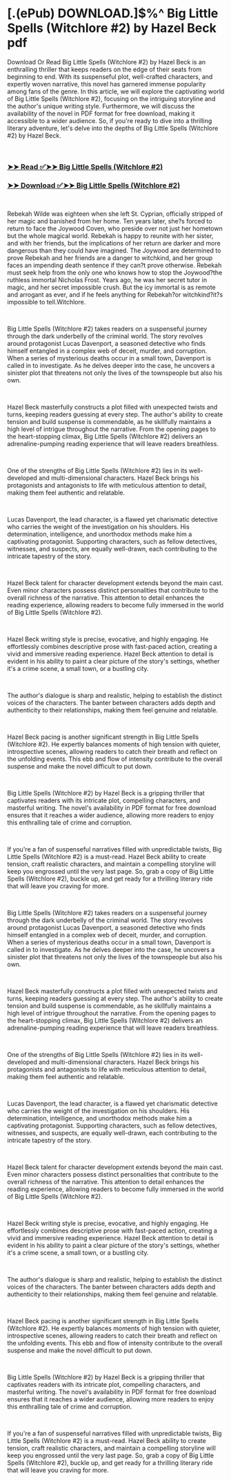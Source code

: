 # [.(ePub) DOWNLOAD.]$%^ Big Little Spells (Witchlore #2) by Hazel Beck pdf

<p>Download Or Read Big Little Spells (Witchlore #2) by Hazel Beck is an enthralling thriller that keeps readers on the edge of their seats from beginning to end. With its suspenseful plot, well-crafted characters, and expertly woven narrative, this novel has garnered immense popularity among fans of the genre. In this article, we will explore the captivating world of Big Little Spells (Witchlore #2), focusing on the intriguing storyline and the author's unique writing style. Furthermore, we will discuss the availability of the novel in PDF format for free download, making it accessible to a wider audience. So, if you're ready to dive into a thrilling literary adventure, let's delve into the depths of Big Little Spells (Witchlore #2) by Hazel Beck.</p>
<p>&nbsp;</p>

### [➤➤ Read ✅➤➤ Big Little Spells (Witchlore #2)](https://pdfwebsitebooks.blogspot.com/id/62062468)

### [➤➤ Download ✅➤➤ Big Little Spells (Witchlore #2)](https://pdfwebsitebooks.blogspot.com/id/62062468)

<p>&nbsp;</p>
<p>Rebekah Wilde was eighteen when she left St. Cyprian, officially stripped of her magic and banished from her home. Ten years later, she?s forced to return to face the Joywood Coven, who preside over not just her hometown but the whole magical world. Rebekah is happy to reunite with her sister, and with her friends, but the implications of her return are darker and more dangerous than they could have imagined. The Joywood are determined to prove Rebekah and her friends are a danger to witchkind, and her group faces an impending death sentence if they can?t prove otherwise. Rebekah must seek help from the only one who knows how to stop the Joywood?the ruthless immortal Nicholas Frost. Years ago, he was her secret tutor in magic, and her secret impossible crush. But the icy immortal is as remote and arrogant as ever, and if he feels anything for Rebekah?or witchkind?it?s impossible to tell.Witchlore.</p>
<p>&nbsp;</p>
<p>Big Little Spells (Witchlore #2) takes readers on a suspenseful journey through the dark underbelly of the criminal world. The story revolves around protagonist Lucas Davenport, a seasoned detective who finds himself entangled in a complex web of deceit, murder, and corruption. When a series of mysterious deaths occur in a small town, Davenport is called in to investigate. As he delves deeper into the case, he uncovers a sinister plot that threatens not only the lives of the townspeople but also his own.</p>
<p>&nbsp;</p>
<p>Hazel Beck masterfully constructs a plot filled with unexpected twists and turns, keeping readers guessing at every step. The author's ability to create tension and build suspense is commendable, as he skillfully maintains a high level of intrigue throughout the narrative. From the opening pages to the heart-stopping climax, Big Little Spells (Witchlore #2) delivers an adrenaline-pumping reading experience that will leave readers breathless.</p>
<p>&nbsp;</p>
<p>One of the strengths of Big Little Spells (Witchlore #2) lies in its well-developed and multi-dimensional characters. Hazel Beck brings his protagonists and antagonists to life with meticulous attention to detail, making them feel authentic and relatable.</p>
<p>&nbsp;</p>
<p>Lucas Davenport, the lead character, is a flawed yet charismatic detective who carries the weight of the investigation on his shoulders. His determination, intelligence, and unorthodox methods make him a captivating protagonist. Supporting characters, such as fellow detectives, witnesses, and suspects, are equally well-drawn, each contributing to the intricate tapestry of the story.</p>
<p>&nbsp;</p>
<p>Hazel Beck talent for character development extends beyond the main cast. Even minor characters possess distinct personalities that contribute to the overall richness of the narrative. This attention to detail enhances the reading experience, allowing readers to become fully immersed in the world of Big Little Spells (Witchlore #2).</p>
<p>&nbsp;</p>
<p>Hazel Beck writing style is precise, evocative, and highly engaging. He effortlessly combines descriptive prose with fast-paced action, creating a vivid and immersive reading experience. Hazel Beck attention to detail is evident in his ability to paint a clear picture of the story's settings, whether it's a crime scene, a small town, or a bustling city.</p>
<p>&nbsp;</p>
<p>The author's dialogue is sharp and realistic, helping to establish the distinct voices of the characters. The banter between characters adds depth and authenticity to their relationships, making them feel genuine and relatable.</p>
<p>&nbsp;</p>
<p>Hazel Beck pacing is another significant strength in Big Little Spells (Witchlore #2). He expertly balances moments of high tension with quieter, introspective scenes, allowing readers to catch their breath and reflect on the unfolding events. This ebb and flow of intensity contribute to the overall suspense and make the novel difficult to put down.</p>
<p>&nbsp;</p>
<p>Big Little Spells (Witchlore #2) by Hazel Beck is a gripping thriller that captivates readers with its intricate plot, compelling characters, and masterful writing. The novel's availability in PDF format for free download ensures that it reaches a wider audience, allowing more readers to enjoy this enthralling tale of crime and corruption.</p>
<p>&nbsp;</p>
<p>If you're a fan of suspenseful narratives filled with unpredictable twists, Big Little Spells (Witchlore #2) is a must-read. Hazel Beck ability to create tension, craft realistic characters, and maintain a compelling storyline will keep you engrossed until the very last page. So, grab a copy of Big Little Spells (Witchlore #2), buckle up, and get ready for a thrilling literary ride that will leave you craving for more.</p>
<p>&nbsp;</p>
<p>Big Little Spells (Witchlore #2) takes readers on a suspenseful journey through the dark underbelly of the criminal world. The story revolves around protagonist Lucas Davenport, a seasoned detective who finds himself entangled in a complex web of deceit, murder, and corruption. When a series of mysterious deaths occur in a small town, Davenport is called in to investigate. As he delves deeper into the case, he uncovers a sinister plot that threatens not only the lives of the townspeople but also his own.</p>
<p>&nbsp;</p>
<p>Hazel Beck masterfully constructs a plot filled with unexpected twists and turns, keeping readers guessing at every step. The author's ability to create tension and build suspense is commendable, as he skillfully maintains a high level of intrigue throughout the narrative. From the opening pages to the heart-stopping climax, Big Little Spells (Witchlore #2) delivers an adrenaline-pumping reading experience that will leave readers breathless.</p>
<p>&nbsp;</p>
<p>One of the strengths of Big Little Spells (Witchlore #2) lies in its well-developed and multi-dimensional characters. Hazel Beck brings his protagonists and antagonists to life with meticulous attention to detail, making them feel authentic and relatable.</p>
<p>&nbsp;</p>
<p>Lucas Davenport, the lead character, is a flawed yet charismatic detective who carries the weight of the investigation on his shoulders. His determination, intelligence, and unorthodox methods make him a captivating protagonist. Supporting characters, such as fellow detectives, witnesses, and suspects, are equally well-drawn, each contributing to the intricate tapestry of the story.</p>
<p>&nbsp;</p>
<p>Hazel Beck talent for character development extends beyond the main cast. Even minor characters possess distinct personalities that contribute to the overall richness of the narrative. This attention to detail enhances the reading experience, allowing readers to become fully immersed in the world of Big Little Spells (Witchlore #2).</p>
<p>&nbsp;</p>
<p>Hazel Beck writing style is precise, evocative, and highly engaging. He effortlessly combines descriptive prose with fast-paced action, creating a vivid and immersive reading experience. Hazel Beck attention to detail is evident in his ability to paint a clear picture of the story's settings, whether it's a crime scene, a small town, or a bustling city.</p>
<p>&nbsp;</p>
<p>The author's dialogue is sharp and realistic, helping to establish the distinct voices of the characters. The banter between characters adds depth and authenticity to their relationships, making them feel genuine and relatable.</p>
<p>&nbsp;</p>
<p>Hazel Beck pacing is another significant strength in Big Little Spells (Witchlore #2). He expertly balances moments of high tension with quieter, introspective scenes, allowing readers to catch their breath and reflect on the unfolding events. This ebb and flow of intensity contribute to the overall suspense and make the novel difficult to put down.</p>
<p>&nbsp;</p>
<p>Big Little Spells (Witchlore #2) by Hazel Beck is a gripping thriller that captivates readers with its intricate plot, compelling characters, and masterful writing. The novel's availability in PDF format for free download ensures that it reaches a wider audience, allowing more readers to enjoy this enthralling tale of crime and corruption.</p>
<p>&nbsp;</p>
<p>If you're a fan of suspenseful narratives filled with unpredictable twists, Big Little Spells (Witchlore #2) is a must-read. Hazel Beck ability to create tension, craft realistic characters, and maintain a compelling storyline will keep you engrossed until the very last page. So, grab a copy of Big Little Spells (Witchlore #2), buckle up, and get ready for a thrilling literary ride that will leave you craving for more.</p>
<p>&nbsp;</p>
